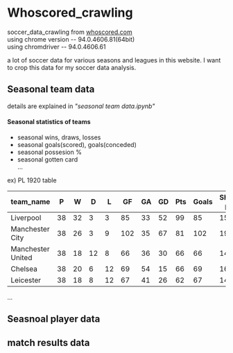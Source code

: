 # Whoscored_crawling
soccer_data_crawling from [whoscored.com](http://whoscored.com)  
using chrome version --  94.0.4606.81(64bit)  
using chromdriver -- 94.0.4606.61

a lot of soccer data for various seasons and leagues in this website.
I want to crop this data for my soccer data analysis.

## Seasonal team data
details are explained in *"seasonal team data.ipynb"* 

#### Seasonal statistics of teams
  - seasonal wins, draws, losses
  - seasonal goals(scored), goals(conceded)  
  - seasonal possesion %
  - seasonal gotten card  
...

ex) PL 1920 table

| team_name         | P  | W  | D  | L  | GF  | GA | GD | Pts | Goals | Shots pg | Yellow | Red | Poss% | 
|-------------------|----|----|----|----|-----|----|----|-----|-------|----------|--------|-----|-------| 
| Liverpool         | 38 | 32 | 3  | 3  | 85  | 33 | 52 | 99  | 85    | 15.6     | 38     | 1   | 59.6  | 
| Manchester City   | 38 | 26 | 3  | 9  | 102 | 35 | 67 | 81  | 102   | 19.6     | 60     | 4   | 62.6  | 
| Manchester United | 38 | 18 | 12 | 8  | 66  | 36 | 30 | 66  | 66    | 14.3     | 73     | 0   | 54.6  | 
| Chelsea           | 38 | 20 | 6  | 12 | 69  | 54 | 15 | 66  | 69    | 16.4     | 60     | 0   | 57.9  | 
| Leicester         | 38 | 18 | 8  | 12 | 67  | 41 | 26 | 62  | 67    | 14.2     | 41     | 3   | 55.1  | 

...


## Seasnoal player data

## match results data 





